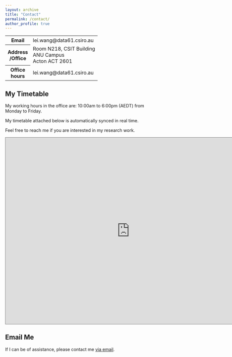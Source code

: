 ```yaml
---
layout: archive
title: "Contact"
permalink: /contact/
author_profile: true
---
```



<table style="width:100%">
  <tr>
    <th>Email</th>
    <td>lei.wang@data61.csiro.au</td>
  </tr>
  <tr>
    <th>Address <br> /Office</th>
    <td>Room N218, CSIT Building <br> ANU Campus <br> Acton ACT 2601</td>
  </tr>
  <tr>
    <th>Office <br> hours</th>
    <td>lei.wang@data61.csiro.au</td>
  </tr>
</table>

<h2>My Timetable</h2>

My working hours in the office are: 10:00am to 6:00pm (AEDT) from Monday to Friday. 

My timetable attached below is automatically synced in real time.

Feel free to reach me if you are interested in my research work.

<iframe src="https://calendar.google.com/calendar/embed?height=600&wkst=1&bgcolor=%23ffffff&ctz=Australia%2FSydney&showTitle=0&showNav=0&mode=WEEK&showPrint=0&showTabs=0&showCalendars=0&showTz=1&src=bGVpLndAYW51LmVkdS5hdQ&src=ZW4uYXVzdHJhbGlhbiNob2xpZGF5QGdyb3VwLnYuY2FsZW5kYXIuZ29vZ2xlLmNvbQ&color=%23039BE5&color=%230B8043" style="border:solid 1px #777" width="800" height="600" frameborder="0" scrolling="no"></iframe>

<!-- <p>&nbsp;</p> -->

<h2>Email Me</h2>


If I can be of assistance, please contact me [via email](mailto:lei.wang@data61.csiro.au).

